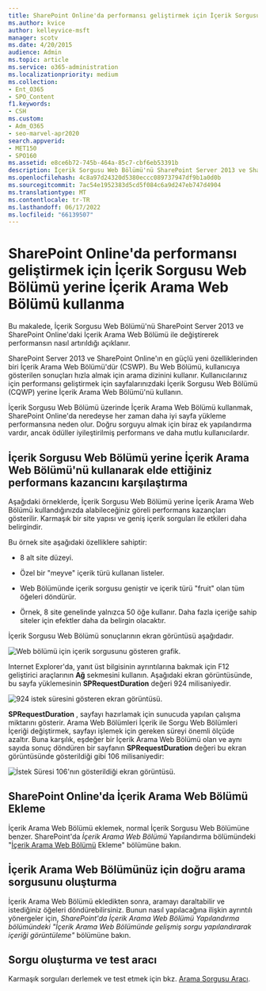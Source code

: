 ```yaml
---
title: SharePoint Online'da performansı geliştirmek için İçerik Sorgusu Web Bölümü yerine İçerik Arama Web Bölümü kullanma
ms.author: kvice
author: kelleyvice-msft
manager: scotv
ms.date: 4/20/2015
audience: Admin
ms.topic: article
ms.service: o365-administration
ms.localizationpriority: medium
ms.collection:
- Ent_O365
- SPO_Content
f1.keywords:
- CSH
ms.custom:
- Adm_O365
- seo-marvel-apr2020
search.appverid:
- MET150
- SPO160
ms.assetid: e8ce6b72-745b-464a-85c7-cbf6eb53391b
description: İçerik Sorgusu Web Bölümü'nü SharePoint Server 2013 ve SharePoint Online'daki İçerik Arama Web Bölümü ile değiştirerek performansı artırmayı öğrenin.
ms.openlocfilehash: 4c8a97d24320d5380eccc089737947df9b1a0d0b
ms.sourcegitcommit: 7ac54e1952383d5cd5f084c6a9d247eb747d4904
ms.translationtype: MT
ms.contentlocale: tr-TR
ms.lasthandoff: 06/17/2022
ms.locfileid: "66139507"
---
```

# <a name="using-content-search-web-part-instead-of-content-query-web-part-to-improve-performance-in-sharepoint-online"></a>SharePoint Online'da performansı geliştirmek için İçerik Sorgusu Web Bölümü yerine İçerik Arama Web Bölümü kullanma

Bu makalede, İçerik Sorgusu Web Bölümü'nü SharePoint Server 2013 ve SharePoint Online'daki İçerik Arama Web Bölümü ile değiştirerek performansın nasıl artırıldığı açıklanır.
  
SharePoint Server 2013 ve SharePoint Online'ın en güçlü yeni özelliklerinden biri İçerik Arama Web Bölümü'dür (CSWP). Bu Web Bölümü, kullanıcıya gösterilen sonuçları hızla almak için arama dizinini kullanır. Kullanıcılarınız için performansı geliştirmek için sayfalarınızdaki İçerik Sorgusu Web Bölümü (CQWP) yerine İçerik Arama Web Bölümü'nü kullanın.
  
İçerik Sorgusu Web Bölümü üzerinde İçerik Arama Web Bölümü kullanmak, SharePoint Online'da neredeyse her zaman daha iyi sayfa yükleme performansına neden olur. Doğru sorguyu almak için biraz ek yapılandırma vardır, ancak ödüller iyileştirilmiş performans ve daha mutlu kullanıcılardır.
  
## <a name="comparing-the-performance-gain-you-get-from-using-content-search-web-part-instead-of-content-query-web-part"></a>İçerik Sorgusu Web Bölümü yerine İçerik Arama Web Bölümü'nü kullanarak elde ettiğiniz performans kazancını karşılaştırma

Aşağıdaki örneklerde, İçerik Sorgusu Web Bölümü yerine İçerik Arama Web Bölümü kullandığınızda alabileceğiniz göreli performans kazançları gösterilir. Karmaşık bir site yapısı ve geniş içerik sorguları ile etkileri daha belirgindir.
  
Bu örnek site aşağıdaki özelliklere sahiptir:
  
- 8 alt site düzeyi.
    
- Özel bir "meyve" içerik türü kullanan listeler.
    
- Web Bölümünde içerik sorgusu geniştir ve içerik türü "fruit" olan tüm öğeleri döndürür.
    
- Örnek, 8 site genelinde yalnızca 50 öğe kullanır. Daha fazla içeriğe sahip siteler için efektler daha da belirgin olacaktır.
    
İçerik Sorgusu Web Bölümü sonuçlarının ekran görüntüsü aşağıdadır.
  
![Web bölümü için içerik sorgusunu gösteren grafik.](../media/b3d41f20-dfe5-46ed-9c0a-31057e82de33.png)
  
Internet Explorer'da, yanıt üst bilgisinin ayrıntılarına bakmak için F12 geliştirici araçlarının **Ağ** sekmesini kullanın. Aşağıdaki ekran görüntüsünde, bu sayfa yüklemesinin **SPRequestDuration** değeri 924 milisaniyedir. 
  
![924 istek süresini gösteren ekran görüntüsü.](../media/343571f2-a249-4de2-bc11-2cee93498aea.png)
  
 **SPRequestDuration** , sayfayı hazırlamak için sunucuda yapılan çalışma miktarını gösterir. Arama Web Bölümleri İçerik ile Sorgu Web Bölümleri İçeriği değiştirmek, sayfayı işlemek için gereken süreyi önemli ölçüde azaltır. Buna karşılık, eşdeğer bir İçerik Arama Web Bölümü olan ve aynı sayıda sonuç döndüren bir sayfanın **SPRequestDuration** değeri bu ekran görüntüsünde gösterildiği gibi 106 milisaniyedir: 
  
![İstek Süresi 106'nın gösterildiği ekran görüntüsü.](../media/b46387ac-660d-4e5e-a11c-cc430e912962.png)
  
## <a name="adding-a-content-search-web-part-in-sharepoint-online"></a>SharePoint Online'da İçerik Arama Web Bölümü Ekleme

İçerik Arama Web Bölümü eklemek, normal İçerik Sorgusu Web Bölümüne benzer. SharePoint'da *İçerik Arama Web Bölümü* Yapılandırma bölümündeki "[İçerik Arama Web Bölümü](https://support.office.com/article/Configure-a-Content-Search-Web-Part-in-SharePoint-0dc16de1-dbe4-462b-babb-bf8338c36c9a) Ekleme" bölümüne bakın.
  
## <a name="creating-the-right-search-query-for-your-content-search-web-part"></a>İçerik Arama Web Bölümünüz için doğru arama sorgusunu oluşturma

İçerik Arama Web Bölümü ekledikten sonra, aramayı daraltabilir ve istediğiniz öğeleri döndürebilirsiniz. Bunun nasıl yapılacağına ilişkin ayrıntılı yönergeler için, *SharePoint'da İçerik Arama Web Bölümü Yapılandırma bölümündeki "İçerik Arama Web Bölümünde gelişmiş sorgu yapılandırarak içeriği görüntüleme"* bölümüne [](https://support.office.com/article/Configure-a-Content-Search-Web-Part-in-SharePoint-0dc16de1-dbe4-462b-babb-bf8338c36c9a)bakın.
  
## <a name="query-building-and-testing-tool"></a>Sorgu oluşturma ve test aracı

Karmaşık sorguları derlemek ve test etmek için bkz. [Arama Sorgusu Aracı](https://github.com/pnp/PnP-Tools/tree/master/Solutions/SharePoint.Search.QueryTool#download-the-tool).
  

